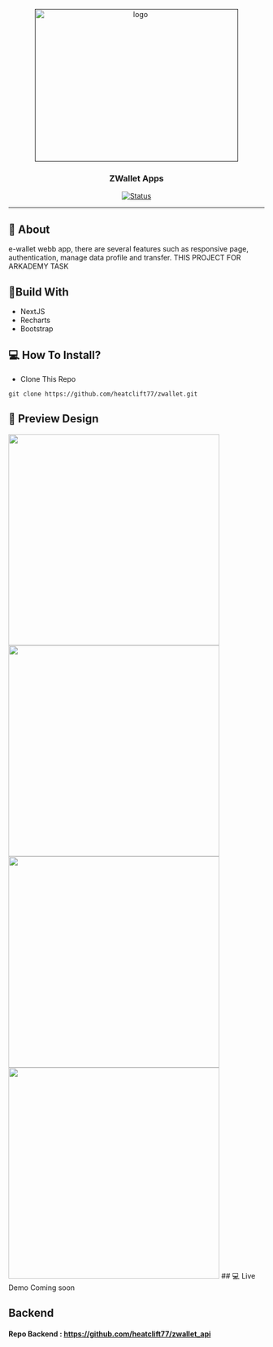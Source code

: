 <p align="center">
  <a href="" rel="noopener">
 <img width=400px height=300px src="https://i.ibb.co/PWw6SGx/image-2021-04-19-075223.png" alt="logo"></a>
</p>
<h3 align="center">ZWallet Apps</h3>
<div align="center">
  
[![Status](https://img.shields.io/website?down_color=red&down_message=Offline&up_color=green&up_message=Online&url=https%3A%2F%2Ftickitz-web.netlify.app)](https://tickitz-web.netlify.app)

</div>

---

## 🧐 About
e-wallet webb app, there are several features such as responsive page, authentication, manage data profile and transfer.
THIS PROJECT FOR ARKADEMY TASK

## 🔖Build With
- NextJS
- Recharts
- Bootstrap

## 💻 How To Install?
- Clone This Repo
```
git clone https://github.com/heatclift77/zwallet.git
```
## 🔎 Preview Design <a name = "preview"></a>
<span>
    <img width="415" src="https://iili.io/BkPJUl.jpg">   
    <img width="415" src="https://iili.io/BkP2J2.jpg">   
    <img width="415" src="https://iili.io/BkPFO7.jpg">   
    <img width="415" src="https://iili.io/BkPKb9.jpg">
  </span> 
## 💻 Live Demo <a name = "live_demo"></a>
Coming soon

## Backend
#### Repo Backend : https://github.com/heatclift77/zwallet_api

